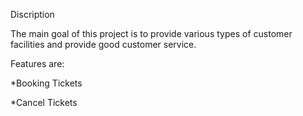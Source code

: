 Discription

The main goal of this project is to provide various types of customer facilities and provide good customer service. 

Features are:

*Booking Tickets

*Cancel Tickets


